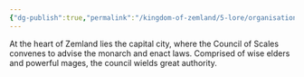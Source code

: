 ```yaml
---
{"dg-publish":true,"permalink":"/kingdom-of-zemland/5-lore/organisations/council-of-scales/"}
---
```


At the heart of Zemland lies the capital city, where the Council of Scales convenes to advise the monarch and enact laws. Comprised of wise elders and powerful mages, the council wields great authority.